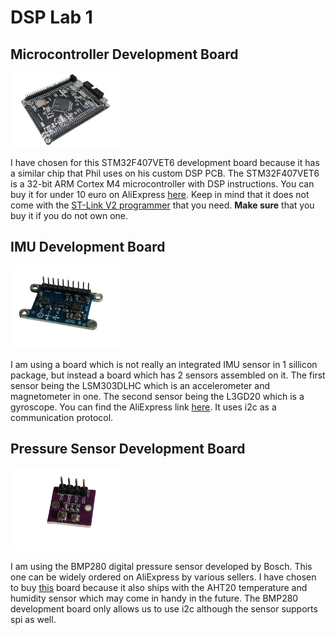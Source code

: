 # DSP Lab 1



## Microcontroller Development Board 
<img src="fig/stm32_dev_board.png" alt="STM32 development board" width="35%" />

I have chosen for this STM32F407VET6 development board because it has a similar chip that Phil uses on his custom DSP PCB. The STM32F407VET6 is a 32-bit ARM Cortex M4 microcontroller with DSP instructions. 
You can buy it for under 10 euro on AliExpress [here](https://nl.aliexpress.com/item/1005001644834573.html?spm=a2g0o.productlist.main.1.b3dfvfbwvfbwjK&algo_pvid=284cf71b-6d31-4386-967b-9a592789a6ec&algo_exp_id=284cf71b-6d31-4386-967b-9a592789a6ec-0&pdp_npi=4%40dis%21EUR%219.69%219.69%21%21%2110.30%2110.30%21%40211b613917306683684106493ef414%2112000016954060469%21sea%21NL%21822730915%21X&curPageLogUid=YsPn9uDHncoh&utparam-url=scene%3Asearch%7Cquery_from%3A). Keep in mind that it does not come with the [ST-Link V2 programmer](https://nl.aliexpress.com/item/1005005273159580.html?spm=a2g0o.productlist.main.1.6c237ebbPpzKEK&algo_pvid=ff7c7d71-3bb3-4e4b-a9d3-c35d70fd9b99&algo_exp_id=ff7c7d71-3bb3-4e4b-a9d3-c35d70fd9b99-0&pdp_npi=4%40dis%21EUR%212.57%212.40%21%21%212.73%212.55%21%402103917f17306684432736078ee21e%2112000032440955298%21sea%21NL%21822730915%21X&curPageLogUid=trNRV6dqMgo8&utparam-url=scene%3Asearch%7Cquery_from%3A) that you need. **Make sure** that you buy it if you do not own one.

## IMU Development Board 
<img src="fig/imu_sensor_dev_board.png" alt="IMU Sensor development board" width="35%" />

I am using a board which is not really an integrated IMU sensor in 1 sillicon package, but instead a board which has 2 sensors assembled on it. The first sensor being the LSM303DLHC which is an accelerometer and magnetometer in one. The second sensor being the L3GD20 which is a gyroscope. You can find the AliExpress link [here](https://nl.aliexpress.com/item/32903832768.html?spm=a2g0o.productlist.main.9.3843115bjwHG4B&algo_pvid=7ba10ca8-d109-47c9-9cd3-4fb200163a69&algo_exp_id=7ba10ca8-d109-47c9-9cd3-4fb200163a69-4&pdp_npi=4%40dis%21EUR%215.59%215.59%21%21%215.94%215.94%21%402103835e17306675901261026ede18%2165798327221%21sea%21NL%21822730915%21X&curPageLogUid=4SDKWKGLpj4c&utparam-url=scene%3Asearch%7Cquery_from%3A). It uses i2c as a communication protocol. 

## Pressure Sensor Development Board
<img src="fig/pressure_sensor_dev_board.png" alt="Pressure Sensor development board" width="35%" />

I am using the BMP280 digital pressure sensor developed by Bosch. This one can be widely ordered on AliExpress by various sellers. I have chosen to buy [this](https://nl.aliexpress.com/item/1005006733065626.html?spm=a2g0o.productlist.main.11.1945b4Ryb4Ryvj&algo_pvid=1eaab135-3305-4090-9e63-5ac73ac4ea28&algo_exp_id=1eaab135-3305-4090-9e63-5ac73ac4ea28-5&pdp_npi=4%40dis%21EUR%214.68%214.49%21%21%214.97%214.77%21%402103854017306672518593639ee944%2112000038122257904%21sea%21NL%21822730915%21X&curPageLogUid=bLYCUn4kQhUP&utparam-url=scene%3Asearch%7Cquery_from%3A) board because it also ships with the AHT20 temperature and humidity sensor which may come in handy in the future. The BMP280 development board only allows us to use i2c although the sensor supports spi as well.
